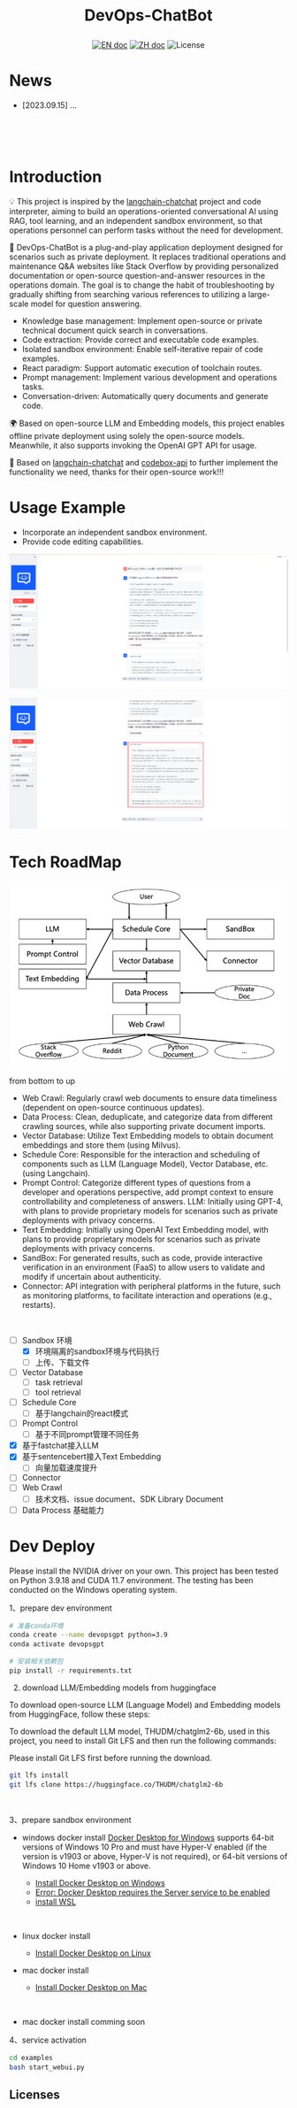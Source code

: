 

# <p align="center">DevOps-ChatBot</p>

<p align="center">
    <a href="README_en.md"><img src="https://img.shields.io/badge/document-英文版-white.svg" alt="EN doc"></a>
    <a href="README.md"><img src="https://img.shields.io/badge/文档-中文版-white.svg" alt="ZH doc"></a>
    <img src="https://img.shields.io/static/v1?label=license&message=MIT&color=white&style=flat" alt="License">
</p>


# News
- [2023.09.15] ...

<br>
<br>
<br>


# Introduction

💡 This project is inspired by the [langchain-chatchat](https://github.com/chatchat-space/Langchain-Chatchat) project and code interpreter, aiming to build an operations-oriented conversational AI using RAG, tool learning, and an independent sandbox environment, so that operations personnel can perform tasks without the need for development.


🤖️ DevOps-ChatBot is a plug-and-play application deployment designed for scenarios such as private deployment. It replaces traditional operations and maintenance Q&A websites like Stack Overflow by providing personalized documentation or open-source question-and-answer resources in the operations domain. The goal is to change the habit of troubleshooting by gradually shifting from searching various references to utilizing a large-scale model for question answering.

- Knowledge base management: Implement open-source or private technical document quick search in conversations.
- Code extraction: Provide correct and executable code examples.
- Isolated sandbox environment: Enable self-iterative repair of code examples.
- React paradigm: Support automatic execution of toolchain routes.
- Prompt management: Implement various development and operations tasks.
- Conversation-driven: Automatically query documents and generate code.


🌍 Based on open-source LLM and Embedding models, this project enables offline private deployment using solely the open-source models. Meanwhile, it also supports invoking the OpenAI GPT API for usage.

🤗 Based on [langchain-chatchat](https://github.com/chatchat-space/Langchain-Chatchat) and [codebox-api](https://github.com/shroominic/codebox-api) to further implement the functionality we need, thanks for their open-source work!!!



# Usage Example
- Incorporate an independent sandbox environment.
- Provide code editing capabilities.

![devopsgpt_example](sources/docs_imgs/devopsgpt_example.png)

![Alt text](sources/docs_imgs/devopsgpt_example2.png)

# Tech RoadMap

![roadmap](sources/docs_imgs/roadmap.png)

from bottom to up

- Web Crawl: Regularly crawl web documents to ensure data timeliness (dependent on open-source continuous updates).
- Data Process: Clean, deduplicate, and categorize data from different crawling sources, while also supporting private document imports.
- Vector Database: Utilize Text Embedding models to obtain document embeddings and store them (using Milvus).
- Schedule Core: Responsible for the interaction and scheduling of components such as LLM (Language Model), Vector Database, etc. (using Langchain).
- Prompt Control: Categorize different types of questions from a developer and operations perspective, add prompt context to ensure controllability and completeness of answers.
LLM: Initially using GPT-4, with plans to provide proprietary models for scenarios such as private deployments with privacy concerns.
- Text Embedding: Initially using OpenAI Text Embedding model, with plans to provide proprietary models for scenarios such as private deployments with privacy concerns.
- SandBox: For generated results, such as code, provide interactive verification in an environment (FaaS) to allow users to validate and modify if uncertain about authenticity.
- Connector: API integration with peripheral platforms in the future, such as monitoring platforms, to facilitate interaction and operations (e.g., restarts).
<br>

- [ ] Sandbox 环境
  - [x] 环境隔离的sandbox环境与代码执行
  - [ ] 上传、下载文件
- [ ] Vector Database
  - [ ] task retrieval
  - [ ] tool retrieval
- [ ] Schedule Core
  - [ ] 基于langchain的react模式
- [ ] Prompt Control
  - [ ] 基于不同prompt管理不同任务
- [x] 基于fastchat接入LLM
- [x] 基于sentencebert接入Text Embedding
  - [ ] 向量加载速度提升
- [ ] Connector
- [ ] Web Crawl
  - [ ] 技术文档、issue document、SDK Library Document
- [ ] Data Process 基础能力

# Dev Deploy

Please install the NVIDIA driver on your own. This project has been tested on Python 3.9.18 and CUDA 11.7 environment. The testing has been conducted on the Windows operating system.

1、prepare dev environment 

```bash
# 准备conda环境
conda create --name devopsgpt python=3.9
conda activate devopsgpt
```

```bash
# 安装相关依赖包
pip install -r requirements.txt
```


2. download LLM/Embedding models from huggingface

To download open-source LLM (Language Model) and Embedding models from HuggingFace, follow these steps:

To download the default LLM model, THUDM/chatglm2-6b, used in this project, you need to install Git LFS and then run the following commands:

Please install Git LFS first before running the download.
```bash
git lfs install
git lfs clone https://huggingface.co/THUDM/chatglm2-6b
```
<br>

3、prepare sandbox environment
- windows docker install 
[Docker Desktop for Windows](https://docs.docker.com/desktop/install/windows-install/) supports 64-bit versions of Windows 10 Pro and must have Hyper-V enabled (if the version is v1903 or above, Hyper-V is not required), or 64-bit versions of Windows 10 Home v1903 or above.

  - [Install Docker Desktop on Windows](https://docs.docker.com/desktop/install/windows-install/)
  - [Error: Docker Desktop requires the Server service to be enabled](https://blog.csdn.net/sunhy_csdn/article/details/106526991)
  - [install WSL](https://learn.microsoft.com/zh-cn/windows/wsl/install)
<br>

- linux docker install
  - [Install Docker Desktop on Linux](https://docs.docker.com/desktop/install/linux-install/)

- mac docker install
  - [Install Docker Desktop on Mac](https://docs.docker.com/desktop/install/mac-install/)

  
<br>

- mac docker install
comming soon

4、service activation

```bash
cd examples
bash start_webui.py
```


## Licenses
